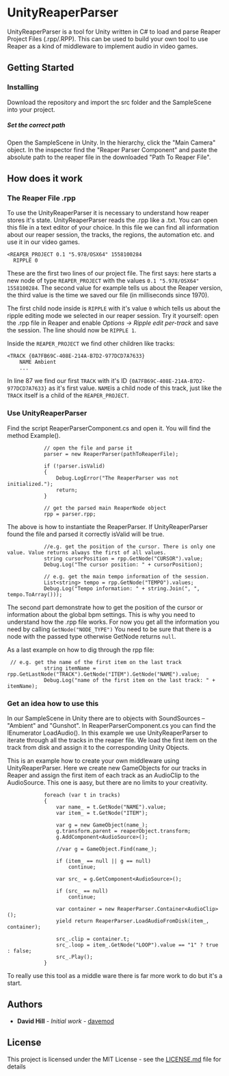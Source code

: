 # UnityReaperParser

UnityReaperParser is a tool for Unity written in C# to load and parse Reaper Project Files (.rpp/.RPP). This can be used to build your own tool to use Reaper as a kind of middleware to implement audio in video games. 

## Getting Started

### Installing

Download the repository and import the src folder and the SampleScene into your project. 

##### Set the correct path

Open the SampleScene in Unity. In the hierarchy, click the "Main Camera" object. In the inspector find the "Reaper Parser Component" and paste the absolute path to the reaper file in the downloaded "Path To Reaper File".

## How does it work


### The Reaper File .rpp

To use the UnityReaperParser it is necessary to understand how reaper stores it's state. UnityReaperParser reads the .rpp like a .txt. You can open this file in a text editor of your choice. In this file we can find all information about our reaper session, the tracks, the regions, the automation etc. and use it in our video games.

```
<REAPER_PROJECT 0.1 "5.978/OSX64" 1558100284
  RIPPLE 0
```

These are the first two lines of our project file. The first says: here starts a new node of type ```REAPER_PROJECT``` with the values ```0.1 "5.978/OSX64" 1558100284```. The second value for example tells us about the Reaper version, the third value is the time we saved our file (in milliseconds since 1970).

The first child node inside is ```RIPPLE``` with it's value ```0``` which tells us about the ripple editing mode we selected in our reaper session. Try it yourself: open the .rpp file in Reaper and enable <i>Options -> Ripple edit per-track</i> and save the session. The line should now be ```RIPPLE 1```.

Inside the ```REAPER_PROJECT``` we find other children like tracks:

```
<TRACK {0A7FB69C-408E-214A-B7D2-977DCD7A7633}
    NAME Ambient
    ...
```

In line 87 we find our first ```TRACK``` with it's ID ```{0A7FB69C-408E-214A-B7D2-977DCD7A7633}``` as it's first value. ```NAME```is a child node of this track, just like the ```TRACK``` itself is a child of the ```REAPER_PROJECT```.

### Use UnityReaperParser

Find the script ReaperParserComponent.cs and open it. You will find the method Example().

```
            // open the file and parse it
            parser = new ReaperParser(pathToReaperFile);

            if (!parser.isValid)
            {
                Debug.LogError("The ReaperParser was not initialized.");
                return;
            }
            
            // get the parsed main ReaperNode object
            rpp = parser.rpp;
```

The above is how to instantiate the ReaperParser. If UnityReaperParser found the file and parsed it correctly isValid will be true.


```
            //e.g. get the position of the cursor. There is only one value. Value returns always the first of all values.
            string cursorPosition = rpp.GetNode("CURSOR").value;
            Debug.Log("The cursor position: " + cursorPosition);

            // e.g. get the main tempo information of the session.
            List<string> tempo = rpp.GetNode("TEMPO").values;
            Debug.Log("Tempo information: " + string.Join(", ", tempo.ToArray()));

```
The second part demonstrate how to get the position of the cursor or information about the global bpm settings. This is why you need to understand how the .rpp file works. For now you get all the information you need by calling ```GetNode("NODE_TYPE")``` You need to be sure that there is a node with the passed type otherwise GetNode returns ```null```. 

As a last example on how to dig through the rpp file:

```
 // e.g. get the name of the first item on the last track
            string itemName = rpp.GetLastNode("TRACK").GetNode("ITEM").GetNode("NAME").value;
            Debug.Log("name of the first item on the last track: " + itemName);
```

### Get an idea how to use this

In our SampleScene in Unity there are to objects with SoundSources – "Ambient" and "Gunshot". In ReaperParserComponent.cs you can find the IEnumerator LoadAudio(). In this example we use UnityReaperParser to iterate through all the tracks in the reaper file. We load the first item on the track from disk and assign it to the corresponding Unity Objects.

This is an example how to create your own middleware using UnityReaperParser. Here we create new GameObjects for our tracks in Reaper and assign the first item of each track as an AudioClip to the AudioSource. This one is aasy, but there are no limits to your creativity.

```
            foreach (var t in tracks)
            {
                var name_ = t.GetNode("NAME").value;
                var item_ = t.GetNode("ITEM");

                var g = new GameObject(name_);
                g.transform.parent = reaperObject.transform;
                g.AddComponent<AudioSource>();

                //var g = GameObject.Find(name_);

                if (item_ == null || g == null)
                    continue;

                var src_ = g.GetComponent<AudioSource>();

                if (src_ == null)
                    continue;

                var container = new ReaperParser.Container<AudioClip>();
                yield return ReaperParser.LoadAudioFromDisk(item_, container);

                src_.clip = container.t;
                src_.loop = item_.GetNode("LOOP").value == "1" ? true : false;
                src_.Play();
            }
```

To really use this tool as a middle ware there is far more work to do but it's a start.

## Authors

* **David Hill** - *Initial work* - [davemod](https://github.com/davemod)

## License

This project is licensed under the MIT License - see the [LICENSE.md](LICENSE.md) file for details